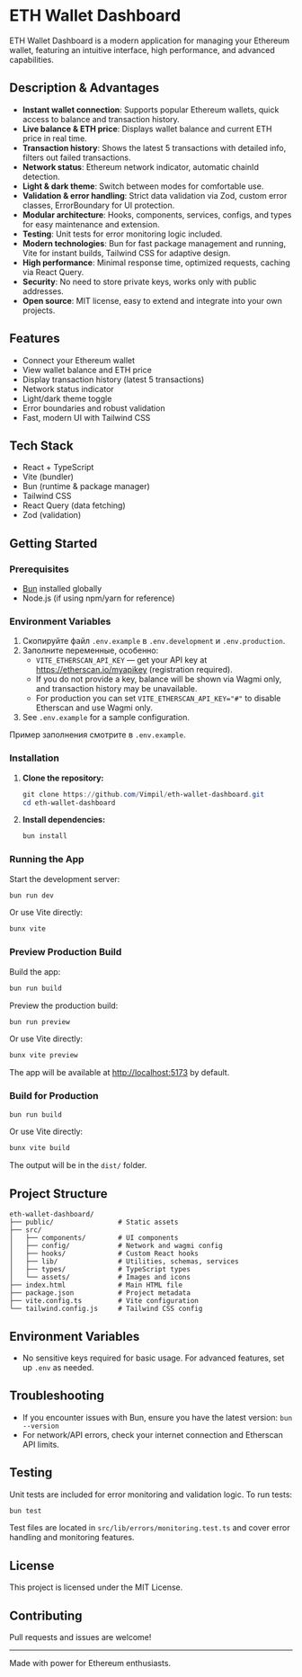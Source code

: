 # ETH Wallet Dashboard

ETH Wallet Dashboard is a modern application for managing your Ethereum wallet, featuring an intuitive interface, high performance, and advanced capabilities.

## Description & Advantages
- **Instant wallet connection**: Supports popular Ethereum wallets, quick access to balance and transaction history.
- **Live balance & ETH price**: Displays wallet balance and current ETH price in real time.
- **Transaction history**: Shows the latest 5 transactions with detailed info, filters out failed transactions.
- **Network status**: Ethereum network indicator, automatic chainId detection.
- **Light & dark theme**: Switch between modes for comfortable use.
- **Validation & error handling**: Strict data validation via Zod, custom error classes, ErrorBoundary for UI protection.
- **Modular architecture**: Hooks, components, services, configs, and types for easy maintenance and extension.
- **Testing**: Unit tests for error monitoring logic included.
- **Modern technologies**: Bun for fast package management and running, Vite for instant builds, Tailwind CSS for adaptive design.
- **High performance**: Minimal response time, optimized requests, caching via React Query.
- **Security**: No need to store private keys, works only with public addresses.
- **Open source**: MIT license, easy to extend and integrate into your own projects.

## Features
- Connect your Ethereum wallet
- View wallet balance and ETH price
- Display transaction history (latest 5 transactions)
- Network status indicator
- Light/dark theme toggle
- Error boundaries and robust validation
- Fast, modern UI with Tailwind CSS

## Tech Stack
- React + TypeScript
- Vite (bundler)
- Bun (runtime & package manager)
- Tailwind CSS
- React Query (data fetching)
- Zod (validation)

## Getting Started

### Prerequisites
- [Bun](https://bun.sh/) installed globally
- Node.js (if using npm/yarn for reference)

### Environment Variables
1. Скопируйте файл `.env.example` в `.env.development` и `.env.production`.
2. Заполните переменные, особенно:
   - `VITE_ETHERSCAN_API_KEY` — get your API key at https://etherscan.io/myapikey (registration required).
   - If you do not provide a key, balance will be shown via Wagmi only, and transaction history may be unavailable.
   - For production you can set `VITE_ETHERSCAN_API_KEY="#"` to disable Etherscan and use Wagmi only.
3. See `.env.example` for a sample configuration.

Пример заполнения смотрите в `.env.example`.

### Installation
1. **Clone the repository:**
   ```powershell
   git clone https://github.com/Vimpil/eth-wallet-dashboard.git
   cd eth-wallet-dashboard
   ```
2. **Install dependencies:**
   ```powershell
   bun install
   ```

### Running the App
Start the development server:
```powershell
bun run dev
```
Or use Vite directly:
```powershell
bunx vite
```

### Preview Production Build
Build the app:
```powershell
bun run build
```
Preview the production build:
```powershell
bun run preview
```
Or use Vite directly:
```powershell
bunx vite preview
```
The app will be available at [http://localhost:5173](http://localhost:5173) by default.

### Build for Production
```powershell
bun run build
```
Or use Vite directly:
```powershell
bunx vite build
```
The output will be in the `dist/` folder.

## Project Structure
```
eth-wallet-dashboard/
├── public/                # Static assets
├── src/
│   ├── components/        # UI components
│   ├── config/            # Network and wagmi config
│   ├── hooks/             # Custom React hooks
│   ├── lib/               # Utilities, schemas, services
│   ├── types/             # TypeScript types
│   └── assets/            # Images and icons
├── index.html             # Main HTML file
├── package.json           # Project metadata
├── vite.config.ts         # Vite configuration
└── tailwind.config.js     # Tailwind CSS config
```

## Environment Variables
- No sensitive keys required for basic usage. For advanced features, set up `.env` as needed.

## Troubleshooting
- If you encounter issues with Bun, ensure you have the latest version: `bun --version`
- For network/API errors, check your internet connection and Etherscan API limits.

## Testing
Unit tests are included for error monitoring and validation logic. To run tests:
```powershell
bun test
```
Test files are located in `src/lib/errors/monitoring.test.ts` and cover error handling and monitoring features.

## License
This project is licensed under the MIT License.

## Contributing
Pull requests and issues are welcome!

---
Made with power for Ethereum enthusiasts.
